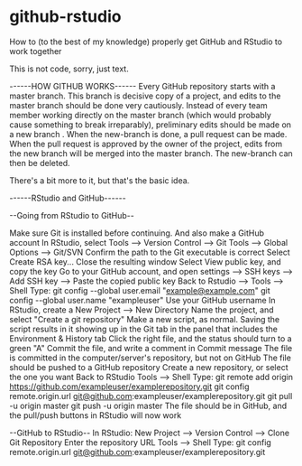 # github-rstudio
How to (to the best of my knowledge) properly get GitHub and RStudio to work together

This is not code, sorry, just text.

------HOW GITHUB WORKS------
Every GitHub repository starts with a master branch. This branch is decisive copy of a project, and edits to the master branch should be done very cautiously. Instead of every team member working directly on the master branch (which would probably cause something to break irreparably), preliminary edits should be made on a new branch . When the new-branch is done, a pull request can be made. When the pull request is approved by the owner of the project, edits from the new branch will be merged into the master branch. The new-branch can then be deleted. 

There's a bit more to it, but that's the basic idea. 




------RStudio and GitHub------

--Going from RStudio to GitHub--

Make sure Git is installed before continuing. And also make a GitHub account
In RStudio, select Tools --> Version Control --> Git 
Tools --> Global Options --> Git/SVN
Confirm the path to the Git executable is correct
Select Create RSA key...
Close the resulting window
Select View public key, and copy the key
Go to your GitHub account, and open settings --> SSH keys --> Add SSH key --> Paste the copied public key
Back to Rstudio --> Tools --> Shell
  Type:
  git config --global user.email "example@example.com"
  git config --global user.name "exampleuser"
  Use your GitHub username
In RStudio, create a New Project --> New Directory
Name the project, and select "Create a git repository"
Make a new script, as normal. 
Saving the script results in it showing up in the Git tab in the panel that includes the Environment & History tab
Click the right file, and the status should turn to a green "A"
Commit the file, and write a comment in Commit message
The file is committed in the computer/server's repository, but not on GitHub
The file should be pushed to a GitHub repository
Create a new repository, or select the one you want
Back to RStudio Tools --> Shell
  Type:
  git remote add origin
  https://github.com/exampleuser/examplerepository.git
  git config remote.origin.url 
  git@github.com:exampleuser/examplerepository.git
  git pull -u origin master
  git push -u origin master
The file should be in GitHub, and the pull/push buttons in RStudio will now work

--GitHub to RStudio--
In RStudio: New Project --> Version Control --> Clone Git Repository
Enter the repository URL
Tools --> Shell
  Type:
  git config remote.origin.url
  git@github.com:exampleuser/examplerepository.git
